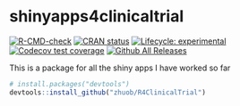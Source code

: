 # shinyapps4clinicaltrial

[![R-CMD-check](https://github.com/zhuob/R4ClinicalTrial/actions/workflows/R-CMD-check.yaml/badge.svg)](https://github.com/zhuob/R4ClinicalTrial/actions/workflows/R-CMD-check.yaml)
[![CRAN status](https://www.r-pkg.org/badges/version/shinyapps4clinicaltrial)](https://CRAN.R-project.org/package=shinyapps4clinicaltrial)
[![Lifecycle: experimental](https://img.shields.io/badge/lifecycle-experimental-orange.svg)](https://lifecycle.r-lib.org/articles/stages.html#experimental) 
[![Codecov test coverage](https://codecov.io/gh/zhuob/R4ClinicalTrial/branch/master/graph/badge.svg)](https://app.codecov.io/gh/zhuob/R4ClinicalTrial?branch=master)
[![Github All Releases](https://img.shields.io/github/downloads/zhuob/R4ClinicalTrial/total.svg)]()


This is a package for all the shiny apps I have worked so far

``` r
# install.packages("devtools")
devtools::install_github("zhuob/R4ClinicalTrial")
```
